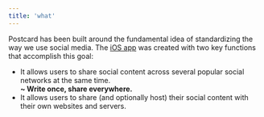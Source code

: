 ```yaml
---
title: 'what'
---
```


Postcard has been built around the fundamental idea of standardizing the way we use social media. The [iOS app][1] was created
with two key functions that accomplish this goal:

* It allows users to share social content across several popular social networks at the same time.
<br />**~ Write once, share everywhere.**
* It allows users to share (and optionally host) their social content with their own websites and servers.

[1]: /